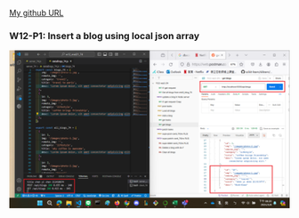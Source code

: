 [My github URL](https://github.com/CHEN211410674/1122-wp2-2N_74)

### W12-P1: Insert a blog using local json array
 
![](w12-p1-1.png) 